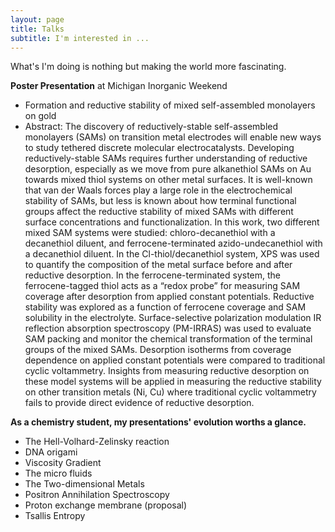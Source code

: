 ```yaml
---
layout: page
title: Talks
subtitle: I'm interested in ...
---
```


What's I'm doing is nothing but making the world more fascinating.

**Poster Presentation** at Michigan Inorganic Weekend
* Formation and reductive stability of mixed self-assembled monolayers on gold 
* Abstract: The discovery of reductively-stable self-assembled monolayers (SAMs) on transition metal electrodes will enable new ways to study tethered discrete molecular electrocatalysts. Developing reductively-stable SAMs requires further understanding of reductive desorption, especially as we move from pure alkanethiol SAMs on Au towards mixed thiol systems on other metal surfaces. It is well-known that van der Waals forces play a large role in the electrochemical stability of SAMs, but less is known about how terminal functional groups affect the reductive stability of mixed SAMs with different surface concentrations and functionalization. In this work, two different mixed SAM systems were studied: chloro-decanethiol with a decanethiol diluent, and ferrocene-terminated azido-undecanethiol with a decanethiol diluent. In the Cl-thiol/decanethiol system, XPS was used to quantify the composition of the metal surface before and after reductive desorption. In the ferrocene-terminated system, the ferrocene-tagged thiol acts as a “redox probe” for measuring SAM coverage after desorption from applied constant potentials. Reductive stability was explored as a function of ferrocene coverage and SAM solubility in the electrolyte. Surface-selective polarization modulation IR reflection absorption spectroscopy (PM-IRRAS) was used to evaluate SAM packing and monitor the chemical transformation of the terminal groups of the mixed SAMs. Desorption isotherms from coverage dependence on applied constant potentials were compared to traditional cyclic voltammetry.  Insights from measuring reductive desorption on these model systems will be applied in measuring the reductive stability on other transition metals (Ni, Cu) where traditional cyclic voltammetry fails to provide direct evidence of reductive desorption.


**As a chemistry student, my presentations' evolution worths a glance.**
* The Hell-Volhard-Zelinsky reaction
* DNA origami
* Viscosity Gradient
* The micro fluids
* The Two-dimensional Metals
* Positron Annihilation Spectroscopy
* Proton exchange membrane (proposal)
* Tsallis Entropy






